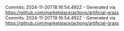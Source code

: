 Commits: 2024-11-20T18:16:54.492Z - Generated via https://github.com/marketplace/actions/artificial-grass
<br>
Commits: 2024-11-20T18:16:54.492Z - Generated via https://github.com/marketplace/actions/artificial-grass
<br>
